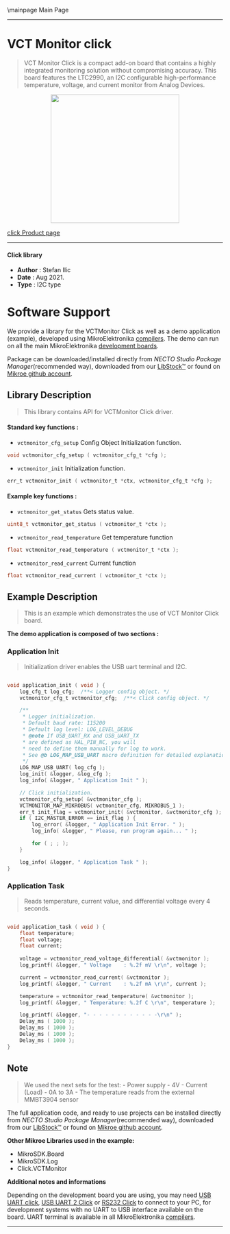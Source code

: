 \mainpage Main Page

---
# VCT Monitor click

> VCT Monitor Click is a compact add-on board that contains a highly integrated monitoring solution without compromising accuracy. This board features the LTC2990, an I2C configurable high-performance temperature, voltage, and current monitor from Analog Devices.

<p align="center">
  <img src="https://download.mikroe.com/images/click_for_ide/vctmonitor_click.png" height=300px>
</p>

[click Product page](https://www.mikroe.com/vct-monitor-click)

---


#### Click library

- **Author**        : Stefan Ilic
- **Date**          : Aug 2021.
- **Type**          : I2C type


# Software Support

We provide a library for the VCTMonitor Click
as well as a demo application (example), developed using MikroElektronika
[compilers](https://www.mikroe.com/necto-studio).
The demo can run on all the main MikroElektronika [development boards](https://www.mikroe.com/development-boards).

Package can be downloaded/installed directly from *NECTO Studio Package Manager*(recommended way), downloaded from our [LibStock&trade;](https://libstock.mikroe.com) or found on [Mikroe github account](https://github.com/MikroElektronika/mikrosdk_click_v2/tree/master/clicks).

## Library Description

> This library contains API for VCTMonitor Click driver.

#### Standard key functions :

- `vctmonitor_cfg_setup` Config Object Initialization function.
```c
void vctmonitor_cfg_setup ( vctmonitor_cfg_t *cfg );
```

- `vctmonitor_init` Initialization function.
```c
err_t vctmonitor_init ( vctmonitor_t *ctx, vctmonitor_cfg_t *cfg );
```

#### Example key functions :

- `vctmonitor_get_status` Gets status value.
```c
uint8_t vctmonitor_get_status ( vctmonitor_t *ctx );
```

- `vctmonitor_read_temperature` Get temperature function
```c
float vctmonitor_read_temperature ( vctmonitor_t *ctx );
```

- `vctmonitor_read_current` Current function
```c
float vctmonitor_read_current ( vctmonitor_t *ctx );
```

## Example Description

> This is an example which demonstrates the use of VCT Monitor Click board.

**The demo application is composed of two sections :**

### Application Init

> Initialization driver enables the USB uart terminal and I2C. 

```c

void application_init ( void ) {
    log_cfg_t log_cfg;  /**< Logger config object. */
    vctmonitor_cfg_t vctmonitor_cfg;  /**< Click config object. */

    /** 
     * Logger initialization.
     * Default baud rate: 115200
     * Default log level: LOG_LEVEL_DEBUG
     * @note If USB_UART_RX and USB_UART_TX 
     * are defined as HAL_PIN_NC, you will 
     * need to define them manually for log to work. 
     * See @b LOG_MAP_USB_UART macro definition for detailed explanation.
     */
    LOG_MAP_USB_UART( log_cfg );
    log_init( &logger, &log_cfg );
    log_info( &logger, " Application Init " );

    // Click initialization.
    vctmonitor_cfg_setup( &vctmonitor_cfg );
    VCTMONITOR_MAP_MIKROBUS( vctmonitor_cfg, MIKROBUS_1 );
    err_t init_flag = vctmonitor_init( &vctmonitor, &vctmonitor_cfg );
    if ( I2C_MASTER_ERROR == init_flag ) {
        log_error( &logger, " Application Init Error. " );
        log_info( &logger, " Please, run program again... " );

        for ( ; ; );
    }

    log_info( &logger, " Application Task " );
}

```

### Application Task

> Reads temperature, current value, and differential voltage every 4 seconds.

```c

void application_task ( void ) {
    float temperature;
    float voltage;
    float current;
    
    voltage = vctmonitor_read_voltage_differential( &vctmonitor );
    log_printf( &logger, " Voltage    : %.2f mV \r\n", voltage );

    current = vctmonitor_read_current( &vctmonitor );
    log_printf( &logger, " Current    : %.2f mA \r\n", current );

    temperature = vctmonitor_read_temperature( &vctmonitor );
    log_printf( &logger, " Temperature: %.2f C \r\n", temperature );

    log_printf( &logger, "- - - - - - - - - - - -\r\n" );
    Delay_ms ( 1000 );
    Delay_ms ( 1000 );
    Delay_ms ( 1000 );
    Delay_ms ( 1000 );     
}

```

## Note

> We used the next sets for the test:
>       - Power supply - 4V
>       - Current (Load) - 0A to 3A
>       - The temperature reads from the external MMBT3904 sensor

The full application code, and ready to use projects can be installed directly from *NECTO Studio Package Manager*(recommended way), downloaded from our [LibStock&trade;](https://libstock.mikroe.com) or found on [Mikroe github account](https://github.com/MikroElektronika/mikrosdk_click_v2/tree/master/clicks).

**Other Mikroe Libraries used in the example:**

- MikroSDK.Board
- MikroSDK.Log
- Click.VCTMonitor

**Additional notes and informations**

Depending on the development board you are using, you may need
[USB UART click](https://www.mikroe.com/usb-uart-click),
[USB UART 2 Click](https://www.mikroe.com/usb-uart-2-click) or
[RS232 Click](https://www.mikroe.com/rs232-click) to connect to your PC, for
development systems with no UART to USB interface available on the board. UART
terminal is available in all MikroElektronika
[compilers](https://shop.mikroe.com/compilers).

---
